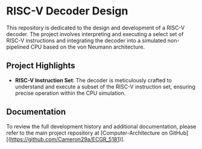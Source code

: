 # RISC-V Decoder Design

This repository is dedicated to the design and development of a RISC-V decoder. The project involves interpreting and executing a select set of RISC-V instructions and integrating the decoder into a simulated non-pipelined CPU based on the von Neumann architecture.

## Project Highlights

- **RISC-V Instruction Set**: The decoder is meticulously crafted to understand and execute a subset of the RISC-V instruction set, ensuring precise operation within the CPU simulation.

## Documentation

To review the full development history and additional documentation, please refer to the main project repository at [Computer-Architecture on GitHub][(https://github.com/Cameron29a/ECGR_5181)].
